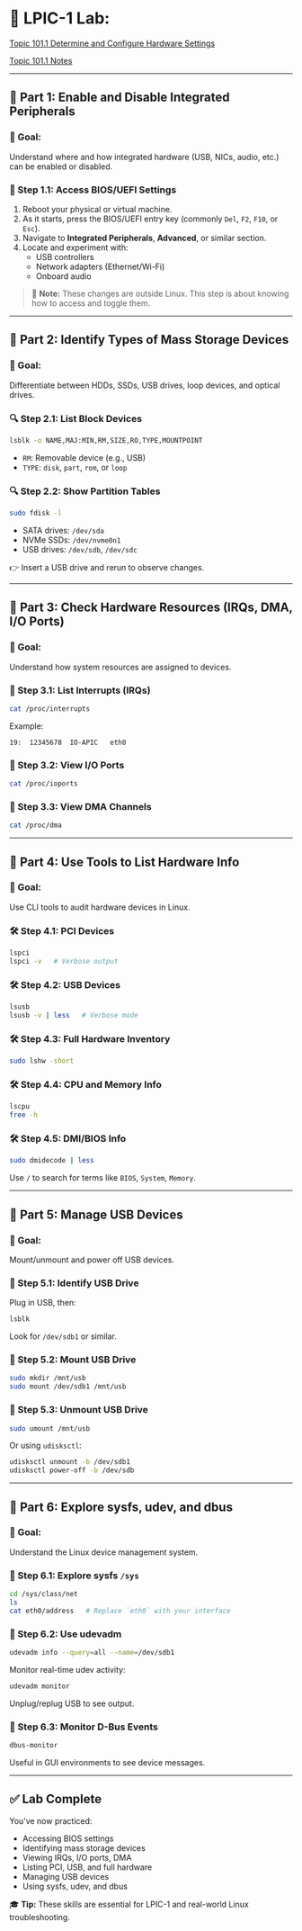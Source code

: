 # 🧪 LPIC-1 Lab:
[Topic 101.1 Determine and Configure Hardware Settings](https://www.lpi.org/our-certifications/exam-101-102-objectives/#101.1_Determine_and_configure_hardware_settings)

[Topic 101.1 Notes](https://1drv.ms/w/c/354f1c8d534fbced/Ef7G_xVPG0ZJu6wZ0DdeGSUBmSy6RBxTid3fkbKFnt8J-w?e=Mm5yvf)

---

## 🔸 Part 1: Enable and Disable Integrated Peripherals

### 🎯 Goal:
Understand where and how integrated hardware (USB, NICs, audio, etc.) can be enabled or disabled.

### 🔧 Step 1.1: Access BIOS/UEFI Settings

1. Reboot your physical or virtual machine.
2. As it starts, press the BIOS/UEFI entry key (commonly `Del`, `F2`, `F10`, or `Esc`).
3. Navigate to **Integrated Peripherals**, **Advanced**, or similar section.
4. Locate and experiment with:
   - USB controllers
   - Network adapters (Ethernet/Wi-Fi)
   - Onboard audio

> 📝 **Note:** These changes are outside Linux. This step is about knowing how to access and toggle them.

---

## 🔸 Part 2: Identify Types of Mass Storage Devices

### 🎯 Goal:
Differentiate between HDDs, SSDs, USB drives, loop devices, and optical drives.

### 🔍 Step 2.1: List Block Devices

```bash
lsblk -o NAME,MAJ:MIN,RM,SIZE,RO,TYPE,MOUNTPOINT
```

- `RM`: Removable device (e.g., USB)
- `TYPE`: `disk`, `part`, `rom`, or `loop`

### 🔍 Step 2.2: Show Partition Tables

```bash
sudo fdisk -l
```

- SATA drives: `/dev/sda`
- NVMe SSDs: `/dev/nvme0n1`
- USB drives: `/dev/sdb`, `/dev/sdc`

👉 Insert a USB drive and rerun to observe changes.

---

## 🔸 Part 3: Check Hardware Resources (IRQs, DMA, I/O Ports)

### 🎯 Goal:
Understand how system resources are assigned to devices.

### 📘 Step 3.1: List Interrupts (IRQs)

```bash
cat /proc/interrupts
```

Example:
```
19:  12345678  IO-APIC   eth0
```

### 📘 Step 3.2: View I/O Ports

```bash
cat /proc/ioports
```

### 📘 Step 3.3: View DMA Channels

```bash
cat /proc/dma
```

---

## 🔸 Part 4: Use Tools to List Hardware Info

### 🎯 Goal:
Use CLI tools to audit hardware devices in Linux.

### 🛠️ Step 4.1: PCI Devices

```bash
lspci
lspci -v   # Verbose output
```

### 🛠️ Step 4.2: USB Devices

```bash
lsusb
lsusb -v | less   # Verbose mode
```

### 🛠️ Step 4.3: Full Hardware Inventory

```bash
sudo lshw -short
```

### 🛠️ Step 4.4: CPU and Memory Info

```bash
lscpu
free -h
```

### 🛠️ Step 4.5: DMI/BIOS Info

```bash
sudo dmidecode | less
```

Use `/` to search for terms like `BIOS`, `System`, `Memory`.

---

## 🔸 Part 5: Manage USB Devices

### 🎯 Goal:
Mount/unmount and power off USB devices.

### 💾 Step 5.1: Identify USB Drive

Plug in USB, then:

```bash
lsblk
```

Look for `/dev/sdb1` or similar.

### 💾 Step 5.2: Mount USB Drive

```bash
sudo mkdir /mnt/usb
sudo mount /dev/sdb1 /mnt/usb
```

### 💾 Step 5.3: Unmount USB Drive

```bash
sudo umount /mnt/usb
```

Or using `udisksctl`:

```bash
udisksctl unmount -b /dev/sdb1
udisksctl power-off -b /dev/sdb
```

---

## 🔸 Part 6: Explore sysfs, udev, and dbus

### 🎯 Goal:
Understand the Linux device management system.

### 🧠 Step 6.1: Explore sysfs `/sys`

```bash
cd /sys/class/net
ls
cat eth0/address   # Replace `eth0` with your interface
```

### 🧠 Step 6.2: Use udevadm

```bash
udevadm info --query=all --name=/dev/sdb1
```

Monitor real-time udev activity:

```bash
udevadm monitor
```

Unplug/replug USB to see output.

### 🧠 Step 6.3: Monitor D-Bus Events

```bash
dbus-monitor
```

Useful in GUI environments to see device messages.

---

## ✅ Lab Complete

You’ve now practiced:

- Accessing BIOS settings
- Identifying mass storage devices
- Viewing IRQs, I/O ports, DMA
- Listing PCI, USB, and full hardware
- Managing USB devices
- Using sysfs, udev, and dbus

🎓 **Tip:** These skills are essential for LPIC-1 and real-world Linux troubleshooting.
